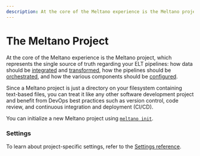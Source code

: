 ```yaml
---
description: At the core of the Meltano experience is the Meltano project, which represents the single source of truth regarding your ELT pipelines.
---
```


# The Meltano Project

<!-- The following is reproduced in docs/src/README.md#meltano-init -->

At the core of the Meltano experience is the Meltano project,
which represents the single source of truth regarding your ELT pipelines:
how data should be [integrated](/docs/integration.html) and [transformed](/docs/transformation.html),
how the pipelines should be [orchestrated](/docs/orchestration.html),
and how the various components should be [configured](/docs/configuration.html).

Since a Meltano project is just a directory on your filesystem containing
text-based files, you can treat it like any other software development project
and benefit from DevOps best practices such as version control, code review,
and continuous integration and deployment (CI/CD).

You can initialize a new Meltano project using [`meltano init`](/docs/command-line-interface.html#init).

### Settings

To learn about project-specific settings, refer to the [Settings reference](/docs/settings.html#your-meltano-project).
